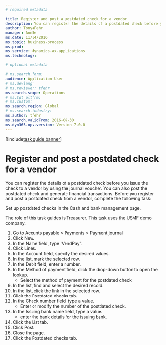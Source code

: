```yaml
--- 
# required metadata 
 
title: Register and post a postdated check for a vendor
description: You can register the details of a postdated check before you issue the check to a vendor by using the journal voucher. 
author: TonyaFehr 
manager: AnnBe 
ms.date: 11/14/2016
ms.topic: business-process 
ms.prod:  
ms.service: dynamics-ax-applications 
ms.technology:  
 
# optional metadata 
 
# ms.search.form:   
audience: Application User 
# ms.devlang:  
# ms.reviewer: tfehr 
ms.search.scope: Operations 
# ms.tgt_pltfrm:  
# ms.custom:  
ms.search.region: Global
# ms.search.industry: 
ms.author: tfehr 
ms.search.validFrom: 2016-06-30 
ms.dyn365.ops.version: Version 7.0.0 
---
```


[!include[task guide banner](../../includes/task-guide-banner.md)]

# Register and post a postdated check for a vendor

You can register the details of a postdated check before you issue the check to a vendor by using the journal voucher. You can also post the postdated check and generate financial transactions. Before you register and post a postdated check from a vendor, complete the following task: 
Set up postdated checks in the Cash and bank management page. 

The role of this task guides is Treasurer. This task uses the USMF demo company.

1. Go to Acounts payable > Payments > Payment journal
2. Click New.
3. In the Name field, type 'VendPay'.
4. Click Lines.
5. In the Account field, specify the desired values.
6. In the list, mark the selected row.
7. In the Debit field, enter a number.
8. In the Method of payment field, click the drop-down button to open the lookup.
    * Select the method of payment for the postdated check  
9. In the list, find and select the desired record.
10. In the list, click the link in the selected row.
11. Click the Postdated checks tab.
12. In the Check number field, type a value.
    * Enter or modify the number of the postdated check.  
13. In the Issuing bank name field, type a value.
    * enter the bank details for the issuing bank.  
14. Click the List tab.
15. Click Post.
16. Close the page.
17. Click the Postdated checks tab.

